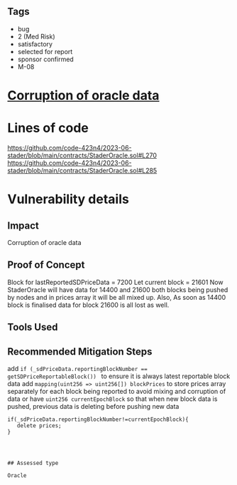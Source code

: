 ## Tags

- bug
- 2 (Med Risk)
- satisfactory
- selected for report
- sponsor confirmed
- M-08

# [Corruption of oracle data](https://github.com/code-423n4/2023-06-stader-findings/issues/202) 

# Lines of code

https://github.com/code-423n4/2023-06-stader/blob/main/contracts/StaderOracle.sol#L270
https://github.com/code-423n4/2023-06-stader/blob/main/contracts/StaderOracle.sol#L285


# Vulnerability details

## Impact
Corruption of oracle data

## Proof of Concept
Block for lastReportedSDPriceData = 7200
Let current block = 21601
Now StaderOracle will have data for 14400 and 21600 both blocks being pushed by nodes and in prices array 
it will be all mixed up. Also, As soon as 14400 block is finalised data for block 21600 is all lost as well.

## Tools Used

## Recommended Mitigation Steps
add ```if (_sdPriceData.reportingBlockNumber == getSDPriceReportableBlock()) ``` to ensure it is always latest reportable block data
add ```mapping(uint256 => uint256[]) blockPrices``` to store prices array separately for each block being reported to avoid mixing and corruption of data
or have ```uint256 currentEpochBlock```
so that when new block data is pushed, previous data is deleting before pushing new data
```
if(_sdPriceData.reportingBlockNumber!=currentEpochBlock){
   delete prices;
}




## Assessed type

Oracle